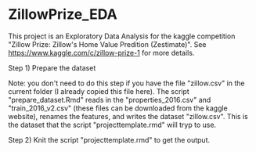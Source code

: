 # ZillowPrize_EDA

This project is an Exploratory Data Analysis for the kaggle competition "Zillow Prize: Zillow's Home Value Predition (Zestimate)". See https://www.kaggle.com/c/zillow-prize-1 for more details.

Step 1) Prepare the dataset

Note: you don't need to do this step if you have the file "zillow.csv" in the current folder (I already copied this file here). 
The script "prepare_dataset.Rmd" reads in the "properties_2016.csv" and "train_2016_v2.csv" (these files can be downloaded from the kaggle website), renames the features, and writes the dataset "zillow.csv". This is the dataset that the script "projecttemplate.rmd" will tryp to use.

Step 2) Knit the script "projecttemplate.rmd" to get the output.
